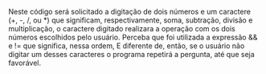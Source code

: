 Neste código será solicitado a digitação de dois números e um caractere (+, -, /, ou
*) que significam, respectivamente, soma, subtração, divisão e multiplicação, o caractere
digitado realizara a operação com os dois números escolhidos pelo usuário. Perceba que
foi utilizada a expressão && e != que significa, nessa ordem, E diferente de, então, se o
usuário não digitar um desses caracteres o programa repetirá a pergunta, até que seja
favorável.